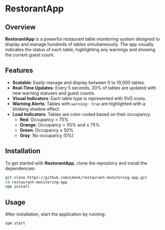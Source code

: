 # RestorantApp

## Overview

**RestorantApp** is a powerful restaurant table monitoring system designed to display and manage hundreds of tables simultaneously. The app visually indicates the status of each table, highlighting any warnings and showing the current guest count.

## Features

- **Scalable**: Easily manage and display between 0 to 10,000 tables.
- **Real-Time Updates**: Every 5 seconds, 20% of tables are updated with new warning statuses and guest counts.
- **Visual Indicators**: Each table type is represented with SVG icons.
- **Warning Alerts**: Tables with `warning: true` are highlighted with a blinking shadow effect.
- **Load Indicators**: Tables are color-coded based on their occupancy:
  - **Red**: Occupancy > 75%
  - **Orange**: Occupancy > 50% and ≤ 75%
  - **Green**: Occupancy ≤ 50%
  - **Gray**: No occupancy (0%)

## Installation

To get started with **RestorantApp**, clone the repository and install the dependencies:

```sh
git clone https://github.com/Lmonk/restaurant-monitoring-app.git
cd restaurant-monitoring-app
npm install
```

## Usage

After installation, start the application by running:

```sh
npm start
```
